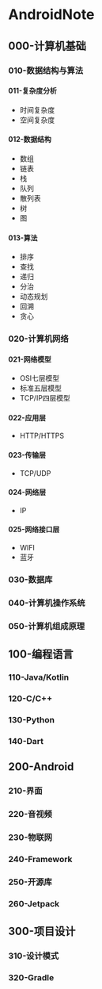 # AndroidNote

## 000-计算机基础

### 010-数据结构与算法

#### 011-复杂度分析

- 时间复杂度
- 空间复杂度

#### 012-数据结构

- 数组
- 链表
- 栈
- 队列
- 散列表
- 树
- 图

#### 013-算法

- 排序
- 查找
- 递归
- 分治
- 动态规划
- 回溯
- 贪心

### 020-计算机网络

#### 021-网络模型

- OSI七层模型
- 标准五层模型
- TCP/IP四层模型

#### 022-应用层

- HTTP/HTTPS

#### 023-传输层

- TCP/UDP

#### 024-网络层

- IP

#### 025-网络接口层

- WIFI
- 蓝牙

### 030-数据库

### 040-计算机操作系统

### 050-计算机组成原理

## 100-编程语言

### 110-Java/Kotlin

### 120-C/C++

### 130-Python

### 140-Dart

## 200-Android

### 210-界面

### 220-音视频

### 230-物联网

### 240-Framework

### 250-开源库

### 260-Jetpack

## 300-项目设计

### 310-设计模式

### 320-Gradle







